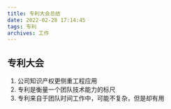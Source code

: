 ```yaml
---
title: 专利大会总结
date: 2022-02-28 17:14:45
tags: 专利
archives: 工作
---
```


## 专利大会
1. 公司知识产权更侧重工程应用
2. 专利是衡量一个团队技术能力的标尺
3. 专利来自于团队时间工作中，可能不复杂，但是却有用